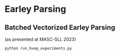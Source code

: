 # Earley Parsing


## Batched Vectorized Earley Parsing
(as presented at MASC-SLL 2023)

```
python run_bvep_experiments.py
```
